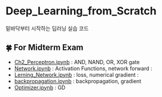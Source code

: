 # Deep_Learning_from_Scratch
밑바닥부터 시작하는 딥러닝 실습 코드

🍀 For Midterm Exam
-- 
- [Ch2_Perceptron.ipynb](https://github.com/J-TKim/Deep_Learning_from_Scratch/blob/main/Ch2/Ch2_Perceptron.ipynb) : AND, NAND, OR, XOR gate  
- [Network.ipynb](https://github.com/J-TKim/Deep_Learning_from_Scratch/blob/main/Ch3/Network.ipynb) : Activation Functions, network forward : 
- [Lerning_Network.ipynb](https://github.com/J-TKim/Deep_Learning_from_Scratch/blob/main/Ch4/Lerning_Network.ipynb) : loss, numerical gradient : 
- [backpropagation.ipynb](https://github.com/J-TKim/Deep_Learning_from_Scratch/blob/main/Ch5/backpropagation.ipynb) : backpropagation, gradient
- [Optimizer.ipynb](https://github.com/J-TKim/Deep_Learning_from_Scratch/blob/main/Ch6/Optimizer.ipynb) : GD
